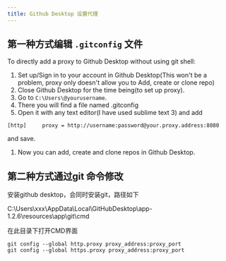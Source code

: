 ```yaml
---
title: Github Desktop 设置代理
---
```


## 第一种方式编辑 `.gitconfig` 文件

To directly add a proxy to Github Desktop without using git shell:

1. Set up/Sign in to your account in Github Desktop(This won't be a problem, proxy only doesn't allow you to Add, create or clone repo)
2. Close Github Desktop for the time being(to set up proxy).
3. Go to `C:\Users\@yourusername`.
4. There you will find a file named .gitconfig
5. Open it with any text editor(I have used sublime text 3) and add

`[http]     proxy = http://username:password@your.proxy.address:8080`

and save.

1. Now you can add, create and clone repos in Github Desktop.

## 第二种方式通过git 命令修改

安装github desktop，会同时安装git，路径如下

C:\Users\xxx\AppData\Local\GitHubDesktop\app-1.2.6\resources\app\git\cmd

在此目录下打开CMD界面

 ```
git config --global http.proxy proxy_address:proxy_port
git config --global https.proxy proxy_address:proxy_port
 ```